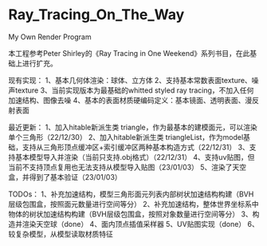 # Ray_Tracing_On_The_Way
My Own Render Program


本工程参考Peter Shirley的《Ray Tracing in One Weekend》系列书目，在此基础上进行扩充。

现有实现：
1、基本几何体渲染：球体、立方体
2、支持基本常数表面texture、噪声texture
3、当前实现版本为最基础的whitted styled ray tracing，不加入任何加速结构、图像去噪
4、基本的表面材质硬编码定义：基本镜面、透明表面、漫反射表面


最近更新：
1、加入hitable新派生类 triangle，作为最基本的建模面元，可以渲染单个三角形（22/12/30）
2、加入hitable新派生类 triangleList，作为model基础，支持从三角形顶点缓冲区+索引缓冲区两种基本构造方式（22/12/31）
3、支持基本模型导入并渲染（当前只支持.obj格式）（22/12/31）
4、支持uv贴图，但当前不支持顶点复用也无法支持从模型导入贴图（23/01/03）
5、渲染了天空盒，并得到了基本验证（23/01/03）



TODOs：
1、补充加速结构，模型三角形面元列表内部树状加速结构构建（BVH层级包围盒，按照面元数量进行空间等分）
2、补充加速结构，整体世界坐标系中物体的树状加速结构构建（BVH层级包围盒，按照对象数量进行空间等分）
3、构造并渲染天空球（done）
4、面内顶点插值采样器
5、UV贴图实现（done）
6、较复杂模型，从模型读取材质特征
